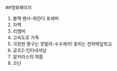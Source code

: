 ##영화페이지
1. 블랙 팬서-와칸다 포에버
2. 자백
3. 리멤버
4. 고속도로 가족
5. 극장판 짱구는 못말려-수수께끼! 꽃피는 천하떡잎학교
6. 공조2-인터내셔날
7. 알카라스의 여름
8. 코난